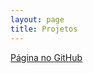 ```yaml
---
layout: page
title: Projetos
---
```


<div>
  <a href="https://github.com/rafaelcneves">Página no GitHub</a>
</div>

